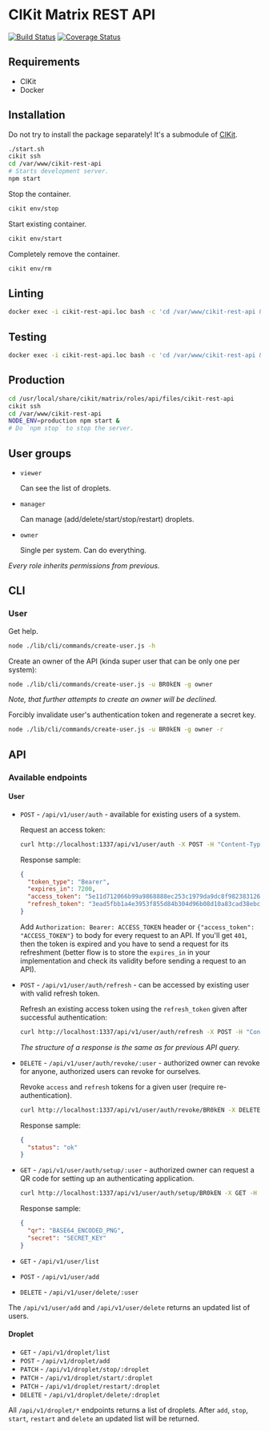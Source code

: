 # CIKit Matrix REST API

[![Build Status](https://travis-ci.org/BR0kEN-/cikit-rest-api.svg?branch=master)](https://travis-ci.org/BR0kEN-/cikit-rest-api)
[![Coverage Status](https://coveralls.io/repos/github/BR0kEN-/cikit-rest-api/badge.svg?branch=master)](https://coveralls.io/github/BR0kEN-/cikit-rest-api?branch=master)

## Requirements

- CIKit
- Docker

## Installation

Do not try to install the package separately! It's a submodule of [CIKit](https://github.com/BR0kEN-/cikit).

```bash
./start.sh
cikit ssh
cd /var/www/cikit-rest-api
# Starts development server.
npm start
```

Stop the container.

```bash
cikit env/stop
```

Start existing container.

```bash
cikit env/start
```

Completely remove the container.

```bash
cikit env/rm
```

## Linting

```bash
docker exec -i cikit-rest-api.loc bash -c 'cd /var/www/cikit-rest-api && npm run lint'
```

## Testing

```bash
docker exec -i cikit-rest-api.loc bash -c 'cd /var/www/cikit-rest-api && npm test'
```

## Production

```bash
cd /usr/local/share/cikit/matrix/roles/api/files/cikit-rest-api
cikit ssh
cd /var/www/cikit-rest-api
NODE_ENV=production npm start &
# Do `npm stop` to stop the server.
```

## User groups

- `viewer`

  Can see the list of droplets.

- `manager`

  Can manage (add/delete/start/stop/restart) droplets.

- `owner`

  Single per system. Can do everything.

*Every role inherits permissions from previous.*

## CLI

### User

Get help.

```bash
node ./lib/cli/commands/create-user.js -h
```

Create an owner of the API (kinda super user that can be only one per system):

```bash
node ./lib/cli/commands/create-user.js -u BR0kEN -g owner
```

*Note, that further attempts to create an owner will be declined.*

Forcibly invalidate user's authentication token and regenerate a secret key.

```bash
node ./lib/cli/commands/create-user.js -u BR0kEN -g owner -r
```

## API

### Available endpoints

#### User

- `POST` - `/api/v1/user/auth` - available for existing users of a system.

  Request an access token:

  ```bash
  curl http://localhost:1337/api/v1/user/auth -X POST -H "Content-Type: application/json" -d '{"username": "BR0kEN", "code": "172459"}'
  ```

  Response sample:

  ```json
  {
    "token_type": "Bearer",
    "expires_in": 7200,
    "access_token": "5e11d712066b99a9868888ec253c1979da9dc8f9823831262139f235ab9d64c3",
    "refresh_token": "3ead5fbb1a4e3953f855d84b304d96b08d10a83cad38ebc544832f2125293f2b"
  }
  ```

  Add `Authorization: Bearer: ACCESS_TOKEN` header or `{"access_token": "ACCESS_TOKEN"}` to body for every request to an API. If you'll get `401`, then the token is expired and you have to send a request for its refreshment (better flow is to store the `expires_in` in your implementation and check its validity before sending a request to an API).

- `POST` - `/api/v1/user/auth/refresh` - can be accessed by existing user with valid refresh token.

  Refresh an existing access token using the `refresh_token` given after successful authentication:

  ```bash
  curl http://localhost:1337/api/v1/user/auth/refresh -X POST -H "Content-Type: application/json" -d '{"grant_type": "refresh_token", "refresh_token": "REFRESH_TOKEN"}'
  ```

  *The structure of a response is the same as for previous API query.*

- `DELETE` - `/api/v1/user/auth/revoke/:user` - authorized owner can revoke for anyone, authorized users can revoke for ourselves.

  Revoke `access` and `refresh` tokens for a given user (require re-authentication).

  ```bash
  curl http://localhost:1337/api/v1/user/auth/revoke/BR0kEN -X DELETE -H "Content-Type: application/json" -H "Authorization: Bearer REFRESH_TOKEN"
  ```

  Response sample:

  ```json
  {
    "status": "ok"
  }
  ```

- `GET` - `/api/v1/user/auth/setup/:user` - authorized owner can request a QR code for setting up an authenticating application.

  ```bash
  curl http://localhost:1337/api/v1/user/auth/setup/BR0kEN -X GET -H "Content-Type: application/json" -H "Authorization: Bearer ACCESS_TOKEN"
  ```

  Response sample:

  ```json
  {
    "qr": "BASE64_ENCODED_PNG",
    "secret": "SECRET_KEY"
  }
  ```

- `GET` - `/api/v1/user/list`
- `POST` - `/api/v1/user/add`
- `DELETE` - `/api/v1/user/delete/:user`

The `/api/v1/user/add` and `/api/v1/user/delete` returns an updated list of users.

#### Droplet

- `GET` - `/api/v1/droplet/list`
- `POST` - `/api/v1/droplet/add`
- `PATCH` - `/api/v1/droplet/stop/:droplet`
- `PATCH` - `/api/v1/droplet/start/:droplet`
- `PATCH` - `/api/v1/droplet/restart/:droplet`
- `DELETE` - `/api/v1/droplet/delete/:droplet`

All `/api/v1/droplet/*` endpoints returns a list of droplets. After `add`, `stop`, `start`, `restart` and `delete` an updated list will be returned.
